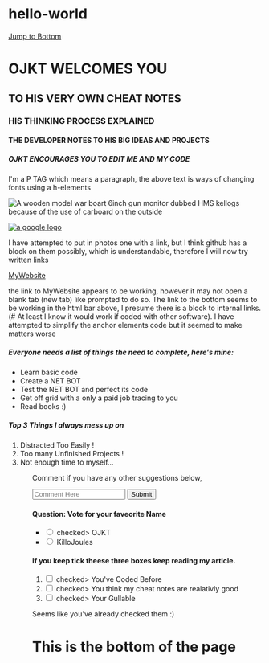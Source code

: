 # hello-world
<a href="#footer">Jump to Bottom</a>
<!--
<p>to make things faster to edit, I am going to add a jump to bottom link at the top of the code text. 
Just another repository, to share with friends and collaborators intrested </p>
<p>kitty ipsum and lorum ipsum... yes I'm not so smart and clued up on code yet, but as far as I am aware there are many coding languages and theese are two I've never heard before but must be very similar. I have heard of Python and Cali Linux and will hopefully one day learn theese too</p>
<p>CTRL slash / allows me to make this bit un-hidden and hide with as seen as a web developer and not a net browser.
I'm going to attemp to create a NET Bot and other material on my acount... and use it as notes and material for future projects I do to refer back onto
-->
<h1>OJKT WELCOMES YOU</h1> 
<h2>TO HIS VERY OWN CHEAT NOTES</h2>
<h3>HIS THINKING PROCESS EXPLAINED</h3>
<h4>THE DEVELOPER NOTES TO HIS BIG IDEAS AND PROJECTS</h4>
<h5>OJKT ENCOURAGES YOU TO EDIT ME AND MY CODE</h5>
<!--
see the difference between the fonts I have used above.
-->
<main>
<p>I'm a P TAG which means a paragraph, the above text is ways of changing fonts using a h-elements</p>
</main>
<!--
I have just used basic HTML tags and expressing knowledge on HTML5 Elements
-->

<img src="https://www.google.co.uk/url?sa=i&rct=j&q=&esrc=s&source=images&cd=&cad=rja&uact=8&ved=2ahUKEwikifTJ-rXeAhXkA8AKHW0rB-YQjRx6BAgBEAU&url=https%3A%2F%2Fwww.instructables.com%2Fid%2FBuilding-Model-Boats-HMS-Ajax%2F&psig=AOvVaw2120saleFSzK0pryezep_1&ust=1541256571327636" alt="A wooden model war boart 6inch gun monitor dubbed HMS kellogs because of the use of carboard on the outside">

<!--
above i have attempted to put in a photo relevant to me, im going to try again with a more basic photo
-->

<a href="#"><img src="https://www.google.co.uk/url?sa=i&rct=j&q=&esrc=s&source=images&cd=&cad=rja&uact=8&ved=2ahUKEwjPmL7r-7XeAhWHD8AKHTogArsQjRx6BAgBEAU&url=https%3A%2F%2Fwww.theverge.com%2F2015%2F9%2F1%2F9239769%2Fnew-google-logo-announced&psig=AOvVaw0lni9X_QXc-NFjL53AiCRG&ust=1541256984536692" alt="a google logo"></a>

<p>I have attempted to put in photos one with a link, but I think github has a block on them possibly, which is understandable, therefore I will now try written links<p>
	
<a href="http://killojoulesstyle.simplesite.com/440660702" target="_blank">MyWebsite</a>
<p>the link to MyWebsite appears to be working, however it may not open a blank tab (new tab) like prompted to do so. The link to the bottom seems to be working in the html bar above, I presume there is a block to internal links. (# At least I know it would work if coded with other software). I have attempted to simplify the anchor elements code but it seemed to make matters worse</p>

<!-- a (href="#") is a link you are not sure where will link to yet, internal and external links use a hashtag -->

<h5>Everyone needs a list of things the need to complete, here's mine:</h5>
	<ul>
	<li>Learn basic code</li>
	<li>Create a NET BOT</li>
	<li>Test the NET BOT and perfect its code</li>
	<li>Get off grid with a only a paid job tracing to you</li>
	<li>Read books :)</li>
	</ul>
<h5>Top 3 Things I always mess up on</h5>
	<ol>
	<li>Distracted Too Easily !</li>
	<li>Too many Unfinished Projects !</li>
	<li>Not enough time to myself... </li>
	<ol>
		<main>
			<p></P>
<p>
	Comment if you have any other suggestions below,
</p>
<form action="Submit Info"/>
<input type="text" placeholder="Comment Here" required/>
<button type="submit">Submit</button>
</form>
<!--Why this doesn't work i dont know, but there maybe more code i have missed to acheive this comment box-->
		</main>
<div>
			<h4>Question: Vote for your faveorite Name</h4>
	<ul>
	<li><input id="OJKT" type="radio" name="OJKT-KilloJoules"> checked>
		<label for="OJKT">OJKT</label></li>
	<li><input id="KilloJoules" type="radio" name="OJKT-KilloJoules">
		<label for="KilloJoules">KilloJoules</label></li>
	</ul>
</div>
	<!--
	This only apears after i have saved the work and want to reveiw is, i do not wish to refresh the page incase i lose some work. alright, so radio buttons don't work, lets try a different type, check boxes
	-->

<h4>If you keep tick theese three boxes keep reading my article.</h4>
	<ol>
	<li><label for="You've Coded Before"><input id="You've Coded Before" type="checkbox" name="personality"> checked> You've Coded Before</label></li>
	<li><label for="You think my cheat notes are realativly good"><input id="You think my cheat notes are realativly good" 		type="checkbox" name="personality"> checked> You think my cheat notes are realativly good</label></li>
	<li><label for="Your Gullable"><input id="Your Gullable" type="checkbox" name="personality"> checked> Your Gullable</label></li>
	</ol>
	<!--The above checkboxes dont appear but i must try them on another software at some point. any suggestions-->
	<p></p>
	<p>Seems like you've already checked them :)</p>

<!--so yeah, i tried listing the form labels and checkboxes in both orderd and unorderd lists.... it worked-->




<footer id="footer"> <h1>This is the bottom of the page</h1> <!--of the code, no code to be written beyond this point--></footer>

